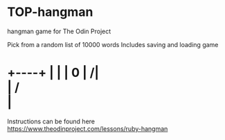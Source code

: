 # TOP-hangman
hangman game for The Odin Project

Pick from a random list of 10000 words
Includes saving and loading game  

 +----+
 |    |
 |    0
 |   /|\
 |   / \
 | 
 ========


Instructions can be found here
https://www.theodinproject.com/lessons/ruby-hangman